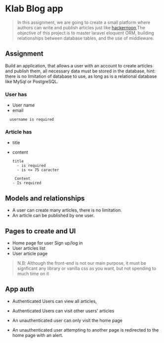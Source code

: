 # Klab Blog app

> In this assignment, we are going to create a small platform where authors can write and publish articles just like [hackernoon](https://hackernoon.com/),The objective of this project is to master laravel eloquent ORM, building relationships between database tables, and the use of middleware.

## Assignment

Build an application, that allows a user with an account to create articles and publish them, all necessary data must be stored in the database, hint: there is no limitation of database to use, as long as is a relational database like MySql or PostgreSQL.

### User has

- User name
- email

```
  username is required
```

### Article has

- title
- content

  ```
  title
    - is required
    - is <= 75 caracter

  ```
       Content
      - Is required


## Models and relationships

- A user can create many articles, there is no limitation.
- An article can be published by one user.

## Pages to create and UI

- Home page for user Sign up/log in
- User articles list
- User article page
> N.B: Although the front-end is not our main purpose, it must be signficant any library or vanilla css as you want, but not spending to much time on it

## App auth

- Authenticated Users can view all articles,
- Authenticated Users can visit other users' articles

- An unauthenticated user can only visit the home page

- An unauthenticated user attempting to another page is redirected to the home page with an alert.





